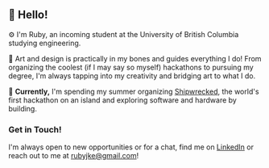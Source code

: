 ## 👋 Hello!

⚙️ I'm Ruby, an incoming student at the University of British Columbia studying engineering. 

🎨 Art and design is practically in my bones and guides everything I do! From organizing the coolest (if I may say so myself) hackathons to pursuing my degree, I'm always tapping into my creativity and bridging art to what I do. 

🌱 **Currently,** I'm spending my summer organizing [Shipwrecked](https://shipwrecked.hackclub.com/), the world's first hackathon on an island and exploring software and hardware by building.

### Get in Touch!
I'm always open to new opportunities or for a chat, find me on [LinkedIn](https://www.linkedin.com/in/ruby-ke/) or reach out to me at rubyjke@gmail.com!
<!--
**rubyjke/rubyjke** is a ✨ _special_ ✨ repository because its `README.md` (this file) appears on your GitHub profile.

Here are some ideas to get you started:

- 🔭 I’m currently working on ...
- 🌱 I’m currently learning ...
- 👯 I’m looking to collaborate on ...
- 🤔 I’m looking for help with ...
- 💬 Ask me about ...
- 📫 How to reach me: ...
- 😄 Pronouns: ...
- ⚡ Fun fact: ...
-->
